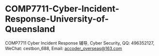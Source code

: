 # COMP7711-Cyber-Incident-Response-University-of-Queensland
COMP7711 Cyber Incident Response 辅导, Cyber Security, QQ: 496352127, WeChat: cestbon_688, Email: accoder_overseas@163.com

